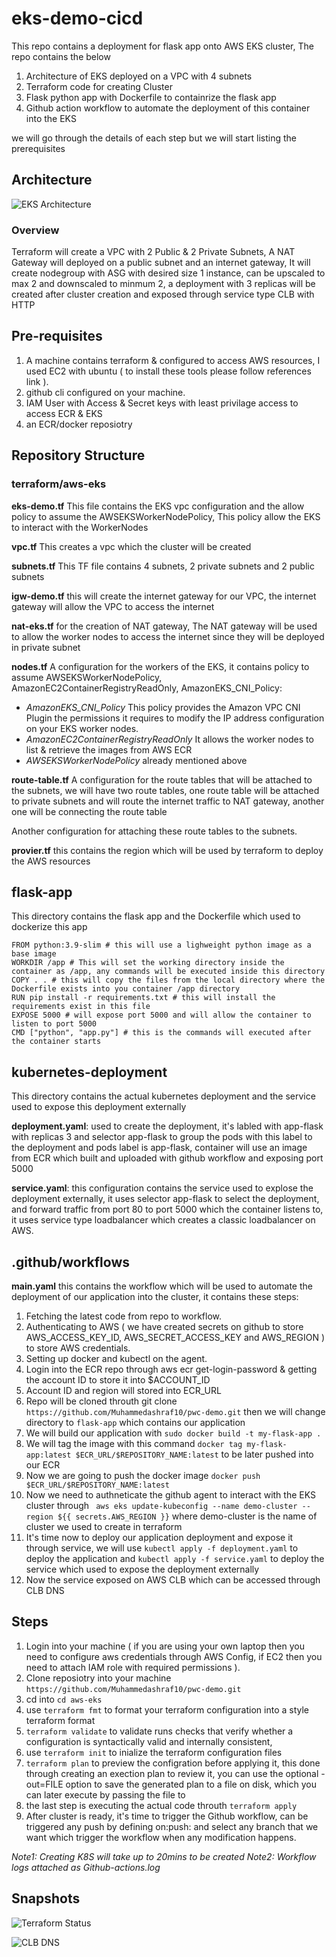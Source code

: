 # eks-demo-cicd

This repo contains a deployment for flask app onto AWS EKS cluster, The repo contains the below

1. Architecture of EKS deployed on a VPC with 4 subnets
2. Terraform code for creating Cluster
3. Flask python app with Dockerfile to containrize the flask app
4. Github action workflow to automate the deployment of this container into the EKS

we will go through the details of each step but we will start listing the prerequisites 

## Architecture

![EKS Architecture](https://github.com/Muhammedashraf10/pwc-demo/blob/main/EKS-demo.drawio.png)

### Overview

Terraform will create a VPC with 2 Public & 2 Private Subnets, A NAT Gateway will deployed on a public subnet and an internet gateway, It will create nodegroup with ASG with desired size 1 instance, can be upscaled to max 2 and downscaled to minmum 2, a deployment with 3 replicas will be created after cluster creation and exposed through service type CLB with HTTP  

## Pre-requisites

1. A machine contains terraform & configured to access AWS resources,  I used EC2 with ubuntu ( to install these tools please follow references link ).
2. github cli configured on your machine.
3. IAM User with Access & Secret keys with least privilage access to access ECR & EKS
4. an ECR/docker reposiotry 

## Repository Structure

### terraform/aws-eks 

**eks-demo.tf**
This file contains the EKS vpc configuration and the allow policy to assume the AWSEKSWorkerNodePolicy, This policy allow the EKS to interact with the WorkerNodes 

**vpc.tf**
This creates a vpc which the cluster will be created

**subnets.tf**
This TF file contains 4 subnets, 2 private subnets and 2 public subnets

**igw-demo.tf**
this will create the internet gateway for our VPC, the internet gateway will allow the VPC to access the internet 

**nat-eks.tf**
for the creation of NAT gateway, The NAT gateway will be used to allow the worker nodes to access the internet since they will be deployed in private subnet

**nodes.tf**
A configuration for the workers of the EKS, it contains policy to assume AWSEKSWorkerNodePolicy, AmazonEC2ContainerRegistryReadOnly, AmazonEKS_CNI_Policy:
- *AmazonEKS_CNI_Policy* This policy provides the Amazon VPC CNI Plugin the permissions it requires to modify the IP address configuration on your EKS worker nodes.
- *AmazonEC2ContainerRegistryReadOnly* It allows the worker nodes to list & retrieve the images from AWS ECR
- *AWSEKSWorkerNodePolicy* already mentioned above

**route-table.tf**
A configuration for the route tables that will be attached to the subnets, we will have two route tables, one route table will be attached to private subnets and will route the internet traffic to NAT gateway, another one will be connecting the route table 

Another configuration for attaching these route tables to the subnets.

**provier.tf**
this contains the region which will be used by terraform to deploy the AWS resources

## flask-app
This directory contains the flask app and the Dockerfile which used to dockerize this app

```
FROM python:3.9-slim # this will use a lighweight python image as a base image
WORKDIR /app # This will set the working directory inside the container as /app, any commands will be executed inside this directory
COPY . . # this will copy the files from the local directory where the Dockerfile exists into you container /app directory 
RUN pip install -r requirements.txt # this will install the requirements exist in this file
EXPOSE 5000 # will expose port 5000 and will allow the container to listen to port 5000
CMD ["python", "app.py"] # this is the commands will executed after the container starts

```
## kubernetes-deployment
This directory contains the actual kubernetes deployment and the service used to expose this deployment externally

**deployment.yaml**: used to create the deployment, it's labled with app-flask with replicas 3 and selector app-flask to group the pods with this label to the deployment and pods label is app-flask, container will use an image from ECR which built and uploaded with github workflow and exposing port 5000

**service.yaml**: this configuration contains the service used to explose the deployment externally, it uses selector app-flask to select the deployment, and forward traffic from port 80 to port 5000 which the container listens to, it uses service type loadbalancer which creates a classic loadbalancer on AWS.

## .github/workflows
**main.yaml** this contains the workflow which will be used to automate the deployment of our application into the cluster, it contains these steps:
1. Fetching the latest code from repo to workflow.
2. Authenticating to AWS ( we have created secrets on github to store AWS_ACCESS_KEY_ID, AWS_SECRET_ACCESS_KEY and AWS_REGION ) to store AWS credentials.
3. Setting up docker and kubectl on the agent.
4. Login into the ECR repo through aws ecr get-login-password & getting the account ID to store it into $ACCOUNT_ID
5. Account ID and region will stored into ECR_URL
6. Repo will be cloned throuth git clone `https://github.com/Muhammedashraf10/pwc-demo.git` then we will change directory to `flask-app` which contains our application
7. We will build our application with `sudo docker build -t my-flask-app .`
8. We will tag the image with this command `docker tag my-flask-app:latest $ECR_URL/$REPOSITORY_NAME:latest` to be later pushed into our ECR
9. Now we are going to push the docker image `docker push $ECR_URL/$REPOSITORY_NAME:latest`
10. Now we need to authneticate the github agent to interact with the EKS cluster through ` aws eks update-kubeconfig --name demo-cluster --region ${{ secrets.AWS_REGION }}` where demo-cluster is the name of cluster we used to create in terraform
11. It's time now to deploy our application deployment and expose it through service, we will use `kubectl apply -f deployment.yaml` to deploy the application and `kubectl apply -f service.yaml` to deploy the service which used to expose the deployment externally
12. Now the service exposed on AWS CLB which can be accessed through CLB DNS

## Steps
1. Login into your machine ( if you are using your own laptop then you need to configure aws credentials through AWS Config, if EC2 then you need to attach IAM role with required permissions ).
2. Clone reposiotry into your machine `https://github.com/Muhammedashraf10/pwc-demo.git`
3. cd into `cd aws-eks`
4. use `terraform fmt` to format your terraform configuration into a style terraform format
5. `terraform validate` to validate runs checks that verify whether a configuration is syntactically valid and internally consistent, 
6. use `terraform init` to inialize the  terraform configuration files
7. `terraform plan` to preview the configration before applying it, this done through creating an exection plan to review it, you can use the optional -out=FILE option to save the generated plan to a file on disk, which you can later execute by passing the file to
8. the last step is executing the actual code throuth `terraform apply`
9. After cluster is ready, it's time to trigger the Github workflow, can be triggered any push by defining on:push: and select any branch that we want which trigger the workflow when any modification happens.

*Note1: Creating K8S will take up to 20mins to be created*
*Note2: Workflow logs attached as Github-actions.log*

## Snapshots

![Terraform Status](https://github.com/Muhammedashraf10/pwc-demo/blob/main/snapshots/1.png)

![CLB DNS](https://github.com/Muhammedashraf10/pwc-demo/blob/main/snapshots/2.png)


